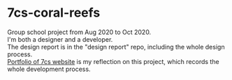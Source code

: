 # 7cs-coral-reefs

Group school project from Aug 2020 to Oct 2020.</br>
I'm both a designer and a developer.</br>
The design report is in the "design report" repo, including the whole design process.</br>
<a href="https://github.com/Yawen-Zhao-820/Portfolio-of-7cs-website">Portfolio of 7cs website</a> is my reflection on this project, which records the whole development process.

